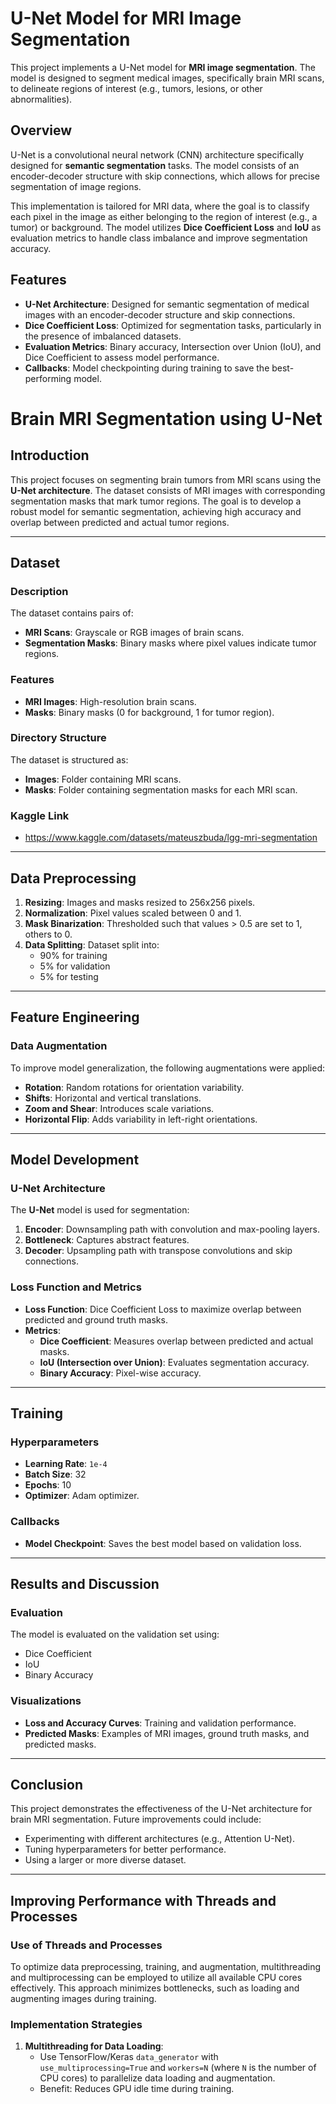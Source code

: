 # U-Net Model for MRI Image Segmentation

This project implements a U-Net model for **MRI image segmentation**. The model is designed to segment medical images, specifically brain MRI scans, to delineate regions of interest (e.g., tumors, lesions, or other abnormalities).

## Overview

U-Net is a convolutional neural network (CNN) architecture specifically designed for **semantic segmentation** tasks. The model consists of an encoder-decoder structure with skip connections, which allows for precise segmentation of image regions.

This implementation is tailored for MRI data, where the goal is to classify each pixel in the image as either belonging to the region of interest (e.g., a tumor) or background. The model utilizes **Dice Coefficient Loss** and **IoU** as evaluation metrics to handle class imbalance and improve segmentation accuracy.

## Features

- **U-Net Architecture**: Designed for semantic segmentation of medical images with an encoder-decoder structure and skip connections.
- **Dice Coefficient Loss**: Optimized for segmentation tasks, particularly in the presence of imbalanced datasets.
- **Evaluation Metrics**: Binary accuracy, Intersection over Union (IoU), and Dice Coefficient to assess model performance.
- **Callbacks**: Model checkpointing during training to save the best-performing model.

# Brain MRI Segmentation using U-Net

## Introduction
This project focuses on segmenting brain tumors from MRI scans using the **U-Net architecture**. The dataset consists of MRI images with corresponding segmentation masks that mark tumor regions. The goal is to develop a robust model for semantic segmentation, achieving high accuracy and overlap between predicted and actual tumor regions.

---

## Dataset
### Description
The dataset contains pairs of:
- **MRI Scans**: Grayscale or RGB images of brain scans.
- **Segmentation Masks**: Binary masks where pixel values indicate tumor regions.


### Features
- **MRI Images**: High-resolution brain scans.
- **Masks**: Binary masks (0 for background, 1 for tumor region).

### Directory Structure
The dataset is structured as:
- **Images**: Folder containing MRI scans.
- **Masks**: Folder containing segmentation masks for each MRI scan.

### Kaggle Link 
   - https://www.kaggle.com/datasets/mateuszbuda/lgg-mri-segmentation

---

## Data Preprocessing
1. **Resizing**: Images and masks resized to 256x256 pixels.
2. **Normalization**: Pixel values scaled between 0 and 1.
3. **Mask Binarization**: Thresholded such that values > 0.5 are set to 1, others to 0.
4. **Data Splitting**: Dataset split into:
   - 90% for training
   - 5% for validation
   - 5% for testing

---

## Feature Engineering
### Data Augmentation
To improve model generalization, the following augmentations were applied:
- **Rotation**: Random rotations for orientation variability.
- **Shifts**: Horizontal and vertical translations.
- **Zoom and Shear**: Introduces scale variations.
- **Horizontal Flip**: Adds variability in left-right orientations.

---

## Model Development
### U-Net Architecture
The **U-Net** model is used for segmentation:
1. **Encoder**: Downsampling path with convolution and max-pooling layers.
2. **Bottleneck**: Captures abstract features.
3. **Decoder**: Upsampling path with transpose convolutions and skip connections.

### Loss Function and Metrics
- **Loss Function**: Dice Coefficient Loss to maximize overlap between predicted and ground truth masks.
- **Metrics**:
  - **Dice Coefficient**: Measures overlap between predicted and actual masks.
  - **IoU (Intersection over Union)**: Evaluates segmentation accuracy.
  - **Binary Accuracy**: Pixel-wise accuracy.

---

## Training
### Hyperparameters
- **Learning Rate**: `1e-4`
- **Batch Size**: 32
- **Epochs**: 10
- **Optimizer**: Adam optimizer.

### Callbacks
- **Model Checkpoint**: Saves the best model based on validation loss.

---

## Results and Discussion
### Evaluation
The model is evaluated on the validation set using:
- Dice Coefficient
- IoU
- Binary Accuracy

### Visualizations
- **Loss and Accuracy Curves**: Training and validation performance.
- **Predicted Masks**: Examples of MRI images, ground truth masks, and predicted masks.

---

## Conclusion
This project demonstrates the effectiveness of the U-Net architecture for brain MRI segmentation. Future improvements could include:
- Experimenting with different architectures (e.g., Attention U-Net).
- Tuning hyperparameters for better performance.
- Using a larger or more diverse dataset.


---

## Improving Performance with Threads and Processes
### Use of Threads and Processes
To optimize data preprocessing, training, and augmentation, multithreading and multiprocessing can be employed to utilize all available CPU cores effectively. This approach minimizes bottlenecks, such as loading and augmenting images during training.

### Implementation Strategies
1. **Multithreading for Data Loading**:
   - Use TensorFlow/Keras `data_generator` with `use_multiprocessing=True` and `workers=N` (where `N` is the number of CPU cores) to parallelize data loading and augmentation.
   - Benefit: Reduces GPU idle time during training.



